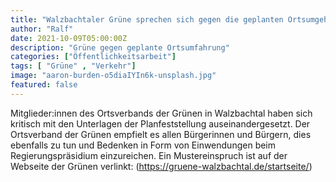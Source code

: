 ```yaml
---
title: "Walzbachtaler Grüne sprechen sich gegen die geplanten Ortsumgehung der B293 aus"
author: "Ralf"
date: 2021-10-09T05:00:00Z
description: "Grüne gegen geplante Ortsumfahrung"
categories: ["Öffentlichkeitsarbeit"]
tags: [ "Grüne" , "Verkehr"]
image: "aaron-burden-o5diaIYIn6k-unsplash.jpg"
featured: false
---
```

Mitglieder:innen des Ortsverbands der Grünen in Walzbachtal haben sich kritisch mit den Unterlagen der Planfeststellung auseinandergesetzt. Der Ortsverband der Grünen empfielt es allen Bürgerinnen und Bürgern, dies ebenfalls zu tun und Bedenken in Form von Einwendungen beim Regierungspräsidium einzureichen. Ein Mustereinspruch ist auf der Webseite der Grünen verlinkt: (https://gruene-walzbachtal.de/startseite/)